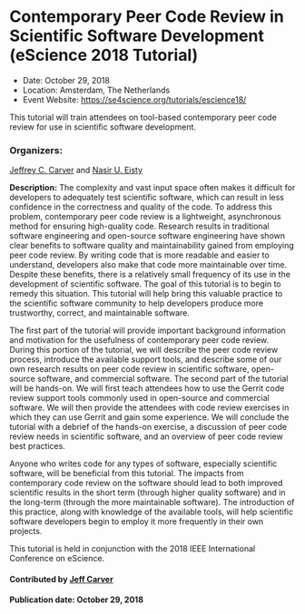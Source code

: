 # Contemporary Peer Code Review in Scientific Software Development (eScience 2018 Tutorial)

- Date: October 29, 2018
- Location: Amsterdam, The Netherlands
- Event Website: https://se4science.org/tutorials/escience18/

This tutorial will train attendees on tool-based contemporary peer code review for use in scientific software development.

### Organizers: 
[Jeffrey C. Carver](http://carver.cs.ua.edu) and [Nasir U. Eisty](http://neisty.students.cs.ua.edu/)

**Description:**  The complexity and vast input space often makes it difficult for developers to adequately test scientific software, which can result in less confidence in the correctness and quality of the code. To address this problem, contemporary peer code review is a lightweight, asynchronous method for ensuring high-quality code. Research results in traditional software engineering and open-source software engineering have shown clear benefits to software quality and maintainability gained from employing peer code review. By writing code that is more readable and easier to understand, developers also make that code more maintainable over time. Despite these benefits, there is a relatively small frequency of its use in the development of scientific software. The goal of this tutorial is to begin to remedy this situation. This tutorial will help bring this valuable practice to the scientific software community to help developers produce more trustworthy, correct, and maintainable software.

The first part of the tutorial will provide important background information and motivation for the usefulness of contemporary peer code review. During this portion of the tutorial, we will describe the peer code review process, introduce the available support tools, and describe some of our own research results on peer code review in scientific software, open-source software, and commercial software. The second part of the tutorial will be hands-on. We will first teach attendees how to use the Gerrit code review support tools commonly used in open-source and commercial software. We will then provide the attendees with code review exercises in which they can use Gerrit and gain some experience. We will conclude the tutorial with a debrief of the hands-on exercise, a discussion of peer code review needs in scientific software, and an overview of peer code review best practices.

Anyone who writes code for any types of software, especially scientific software, will be beneficial from this tutorial. The impacts from contemporary code review on the software should lead to both improved scientific results in the short term (through higher quality software) and in the long-term (through the more maintainable software). The introduction of this practice, along with knowledge of the available tools, will help scientific software developers begin to employ it more frequently in their own projects. 

This tutorial is held in conjunction with the 2018 IEEE International Conference on eScience.

#### Contributed by [Jeff Carver](https://github.com/JeffCarver "Jeff Carver GitHub Profile")

#### Publication date: October 29, 2018

<!---
Publish: yes
RSS update: 2018-07-27
Categories: development
Topics: software engineering, peer code review
Tags: tutorial
Level: 2
Prerequisites: default
Aggregate: none
--->
